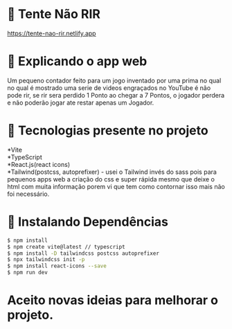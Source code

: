 # 📕 Tente Não RIR

https://tente-nao-rir.netlify.app

# 📄 Explicando o app web
Um pequeno contador feito para um jogo inventado por uma prima no qual no qual é mostrado uma serie de videos engraçados no YouTube é não pode rir, se rir sera perdido 1 Ponto ao chegar a 7 Pontos, o jogador perdera e não poderão jogar ate restar apenas um Jogador. 

# 🚀 Tecnologias presente no projeto

*Vite <br>
*TypeScript <br>
*React.js(react icons) <br>
*Tailwind(postcss, autoprefixer) - usei o Tailwind invés do sass pois para pequenos apps web a criação do css e super rápida mesmo que deixe o html com muita informação porem vi que tem como contornar isso mais não foi necessário. <br>

#  🏁 Instalando Dependências
```bash
$ npm install
$ npm create vite@latest // typescript
$ npm install -D tailwindcss postcss autoprefixer
$ npx tailwindcss init -p
$ npm install react-icons --save
$ npm run dev
```
# Aceito novas ideias para melhorar o projeto.